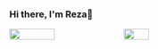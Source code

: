 ### Hi there, I'm Reza👋



<div style="display: flex; flex-direction: row;">
 <img class="img"  align ="left" width = "40%" src="https://github-readme-stats.vercel.app/api?username=Rezaeskandar&show_icons=true&theme=radical" />
 <img class="img"  align ="left" width = "30%" src="https://github-readme-stats.vercel.app/api/top-langs/?username=Rezaeskandar&theme=radical&layout=compact" />
</div>

